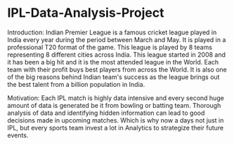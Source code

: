 # IPL-Data-Analysis-Project


Introduction:
Indian Premier League is a famous cricket league played in India every year during the period between March and May. It is played in a professional T20 format of the game. This league is played by 8 teams representing 8 different cities across India. This league started in 2008 and it has been a big hit and it is the most attended league in the World. Each team with their profit buys best players from across the World. It is also one of the big reasons behind Indian team's success as the league brings out the best talent from a billion population in India.



Motivation:
Each IPL match is highly data intensive and every second huge amount of data is generated be it from bowling or batting team. Thorough analysis of data and identifying hidden information can lead to good decisions made in upcoming matches. Which is why now a days not just in IPL, but every sports team invest a lot in Analytics to strategize their future events.

